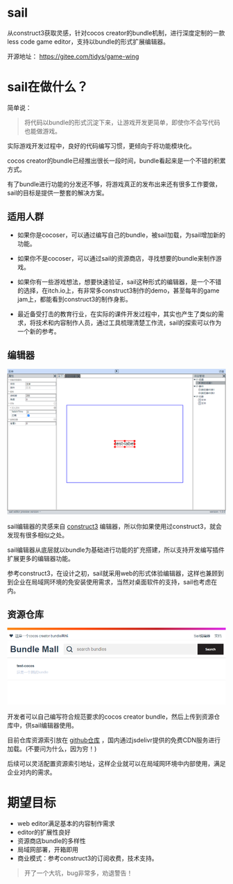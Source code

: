 # sail

从construct3获取灵感，针对cocos creator的bundle机制，进行深度定制的一款less code game editor，支持以bundle的形式扩展编辑器。

开源地址： https://gitee.com/tidys/game-wing


# sail在做什么？

简单说：
> 将代码以bundle的形式沉淀下来，让游戏开发更简单，即使你不会写代码也能做游戏。

实际游戏开发过程中，良好的代码编写习惯，更倾向于将功能模块化。

cocos creator的bundle已经推出很长一段时间，bundle看起来是一个不错的积累方式。

有了bundle进行功能的分发还不够，将游戏真正的发布出来还有很多工作要做，sail的目标是提供一整套的解决方案。

## 适用人群

- 如果你是cocoser，可以通过编写自己的bundle，被sail加载，为sail增加新的功能。

- 如果你不是cocoser，可以通过sail的资源商店，寻找想要的bundle来制作游戏。

- 如果你有一些游戏想法，想要快速验证，sail这种形式的编辑器，是一个不错的选择，在itch.io上，有非常多construct3制作的demo，甚至每年的game jam上，都能看到construct3的制作身影。

- 最近备受打击的教育行业，在实际的课件开发过程中，其实也产生了类似的需求，将技术和内容制作人员，通过工具梳理清楚工作流，sail的探索可以作为一个新的参考。


## 编辑器

![](res/2a1db4b2.png)

sail编辑器的灵感来自 [construct3](https://www.construct.net/en) 编辑器，所以你如果使用过construct3，就会发现有很多相似之处。

sail编辑器从底层就以bundle为基础进行功能的扩充搭建，所以支持开发编写插件扩展更多的编辑器功能。

参考construct3，在设计之初，sail就采用web的形式体验编辑器，这样也兼顾到到企业在局域网环境的免安装使用需求，当然对桌面软件的支持，sail也考虑在内。


## 资源仓库

![](res/9f176166.png)

开发者可以自己编写符合规范要求的cocos creator bundle，然后上传到资源仓库中，供sail编辑器使用。

目前仓库资源索引放在 [github仓库](https://github.com/game-sail/bundle-repo) ，国内通过jsdelivr提供的免费CDN服务进行加载。(不要问为什么，因为穷！)

后续可以灵活配置资源索引地址，这样企业就可以在局域网环境中内部使用，满足企业对内的需求。



# 期望目标
- web editor满足基本的内容制作需求
- editor的扩展性良好
- 资源商店bundle的多样性
- 局域网部署，开箱即用
- 商业模式：参考construct3的订阅收费，技术支持。

> 开了一个大坑，bug非常多，劝退警告！